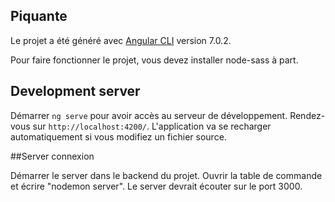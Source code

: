 ## Piquante

Le projet a été généré avec [Angular CLI](https://github.com/angular/angular-cli) version 7.0.2.

Pour faire fonctionner le projet, vous devez installer node-sass à part.

## Development server

Démarrer `ng serve` pour avoir accès au serveur de développement. Rendez-vous sur `http://localhost:4200/`. L'application va se recharger automatiquement si vous modifiez un fichier source.

##Server connexion

Démarrer le server dans le backend du projet. Ouvrir la table de commande et écrire "nodemon server". Le server devrait écouter sur le port 3000. 

